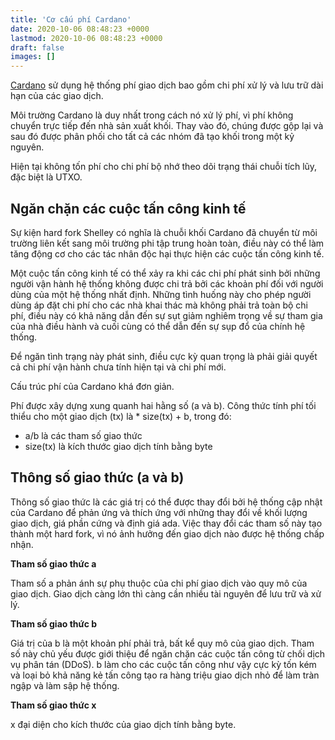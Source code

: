 ```yaml
---
title: 'Cơ cấu phí Cardano'
date: 2020-10-06 08:48:23 +0000
lastmod: 2020-10-06 08:48:23 +0000
draft: false
images: []
---
```


[Cardano](https://cardano.org/) sử dụng hệ thống phí giao dịch bao gồm chi phí xử lý và lưu trữ dài hạn của các giao dịch.

Môi trường Cardano là duy nhất trong cách nó xử lý phí, vì phí không chuyển trực tiếp đến nhà sản xuất khối. Thay vào đó, chúng được gộp lại và sau đó được phân phối cho tất cả các nhóm đã tạo khối trong một kỷ nguyên.

Hiện tại không tốn phí cho chi phí bộ nhớ theo dõi trạng thái chuỗi tích lũy, đặc biệt là UTXO.

## Ngăn chặn các cuộc tấn công kinh tế

Sự kiện hard fork Shelley có nghĩa là chuỗi khối Cardano đã chuyển từ môi trường liên kết sang môi trường phi tập trung hoàn toàn, điều này có thể làm tăng động cơ cho các tác nhân độc hại thực hiện các cuộc tấn công kinh tế.

Một cuộc tấn công kinh tế có thể xảy ra khi các chi phí phát sinh bởi những người vận hành hệ thống không được chi trả bởi các khoản phí đối với người dùng của một hệ thống nhất định. Những tình huống này cho phép người dùng áp đặt chi phí cho các nhà khai thác mà không phải trả toàn bộ chi phí, điều này có khả năng dẫn đến sự sụt giảm nghiêm trọng về sự tham gia của nhà điều hành và cuối cùng có thể dẫn đến sự sụp đổ của chính hệ thống.

Để ngăn tình trạng này phát sinh, điều cực kỳ quan trọng là phải giải quyết cả chi phí vận hành chưa tính hiện tại và chi phí mới.

Cấu trúc phí của Cardano khá đơn giản.

Phí được xây dựng xung quanh hai hằng số (a và b). Công thức tính phí tối thiểu cho một giao dịch (tx) là * size(tx) + b, trong đó:

- a/b là các tham số giao thức
- size(tx) là kích thước giao dịch tính bằng byte

## Thông số giao thức (a và b)

Thông số giao thức là các giá trị có thể được thay đổi bởi hệ thống cập nhật của Cardano để phản ứng và thích ứng với những thay đổi về khối lượng giao dịch, giá phần cứng và định giá ada. Việc thay đổi các tham số này tạo thành một hard fork, vì nó ảnh hưởng đến giao dịch nào được hệ thống chấp nhận.

**Tham số giao thức a**

Tham số a phản ánh sự phụ thuộc của chi phí giao dịch vào quy mô của giao dịch. Giao dịch càng lớn thì càng cần nhiều tài nguyên để lưu trữ và xử lý.

**Tham số giao thức b**

Giá trị của b là một khoản phí phải trả, bất kể quy mô của giao dịch. Tham số này chủ yếu được giới thiệu để ngăn chặn các cuộc tấn công từ chối dịch vụ phân tán (DDoS). b làm cho các cuộc tấn công như vậy cực kỳ tốn kém và loại bỏ khả năng kẻ tấn công tạo ra hàng triệu giao dịch nhỏ để làm tràn ngập và làm sập hệ thống.

**Tham số giao thức x**

x đại diện cho kích thước của giao dịch tính bằng byte.
